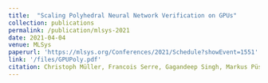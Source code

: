 ```yaml
---
title:  "Scaling Polyhedral Neural Network Verification on GPUs"
collection: publications
permalink: /publication/mlsys-2021
date: 2021-04-04
venue: MLSys
paperurl: 'https://mlsys.org/Conferences/2021/Schedule?showEvent=1551'
link: '/files/GPUPoly.pdf'
citation: Christoph Müller, Francois Serre, Gagandeep Singh, Markus Püschel, Martin Vechev, <b>MLSys 2021</b>.
---
```


